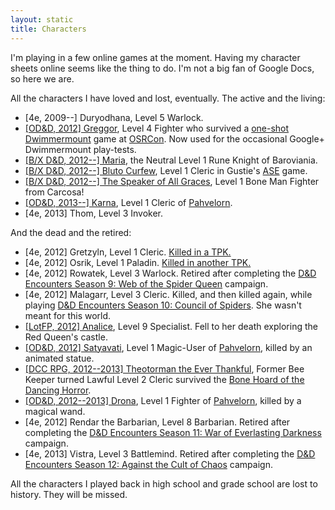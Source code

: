 ```yaml
---
layout: static
title: Characters
---
```


I'm playing in a few online games at the moment. Having my character sheets online seems like the thing to do. I'm not a big fan of Google Docs, so here we are.

All the characters I have loved and lost, eventually. The active and the living: 

 * \[4e, 2009--\] Duryodhana, Level 5 Warlock.
 * [\[OD&D, 2012\] Greggor][greggor], Level 4 Fighter who survived a [one-shot Dwimmermount][dwimmermount] game at [OSRCon][]. Now used for the occasional Google+ Dwimmermount play-tests.
 * [\[B/X D&D, 2012--\] Maria][maria], the Neutral Level 1 Rune Knight of Baroviania.
 * [\[B/X D&D, 2012--\] Bluto Curfew][bluto], Level 1 Cleric in Gustie's [ASE][ase] game.
 * [\[B/X D&D, 2012--\] The Speaker of All Graces][carcosa], Level 1 Bone Man Fighter from Carcosa!
 * [\[OD&D, 2013--\] Karna][karna], Level 1 Cleric of [Pahvelorn][].
 * \[4e, 2013\] Thom, Level 3 Invoker.
 
And the dead and the retired: 
 
 * \[4e, 2012\] Gretzyln, Level 1 Cleric. [Killed in a TPK.][total-party-kill]
 * \[4e, 2012\] Osrik, Level 1 Paladin. [Killed in another TPK.][dead-again]
 * \[4e, 2012\] Rowatek, Level 3 Warlock. Retired after completing the [D&D Encounters Season 9: Web of the Spider Queen][d&d-season-9] campaign.
 * \[4e, 2012\] Malagarr, Level 3 Cleric. Killed, and then killed again, while playing [D&D Encounters Season 10: Council of Spiders][d&d-season-10]. She wasn't meant for this world.
 * [\[LotFP, 2012\] Analice][analice], Level 9 Specialist. Fell to her death exploring the Red Queen's castle.
 * [\[OD&D, 2012\] Satyavati][satyavati], Level 1 Magic-User of [Pahvelorn][], killed by an animated statue.
 * [\[DCC RPG, 2012--2013\] Theotorman the Ever Thankful][theotorman], Former Bee Keeper turned Lawful Level 2 Cleric survived the [Bone Hoard of the Dancing Horror][bone-hoard].
 * [\[OD&D, 2012--2013\] Drona][drona], Level 1 Fighter of [Pahvelorn][], killed by a magical wand.
 * \[4e, 2012\] Rendar the Barbarian, Level 8 Barbarian. Retired after completing the [D&D Encounters Season 11: War of Everlasting Darkness][d&d-season-11] campaign.
 * \[4e, 2013\] Vistra, Level 3 Battlemind. Retired after completing the [D&D Encounters Season 12: Against the Cult of Chaos][d&d-season-12] campaign.


[maria]: /characters/maria/
[theotorman]: /characters/theotorman/
[greggor]: /characters/greggor/
[satyavati]: /characters/satyavati/
[bluto]: /characters/bluto/
[carcosa]: /characters/carcosa/
[analice]: /characters/analice/
[drona]: /characters/drona/
[karna]: /characters/karna/

[pahvelorn]: http://www.necropraxis.com/pahvelorn/
[ase]: https://plus.google.com/112666135831357830942/posts
[dwimmermount]: /blog/dwimmermount-osrcon-level-1/
[osrcon]: /blog/osrcon-2012
[total-party-kill]: /blog/total-party-kill/
[dead-again]: /blog/dead-again/
[d&d-season-9]: http://dungeonsmaster.com/2012/08/dd-encounters-web-of-the-spider-queen-report-card/
[d&d-season-10]: http://dungeonsmaster.com/2012/10/dd-encounters-council-of-spiders-report-card/
[d&d-season-11]: http://dungeonsmaster.com/2012/12/dd-encounters-war-of-everlasting-darkness-report-card/
[d&d-season-12]: http://dungeonsmaster.com/2013/04/dd-encounters-against-the-cult-of-chaos-report-card/
[bone-hoard]: http://rpg.drivethrustuff.com/product/103661/AL1%3A-Bone-Hoard-of-the-Dancing-Horror-%5BDCC%5D


All the characters I played back in high school and grade school are lost to history. They will be missed.